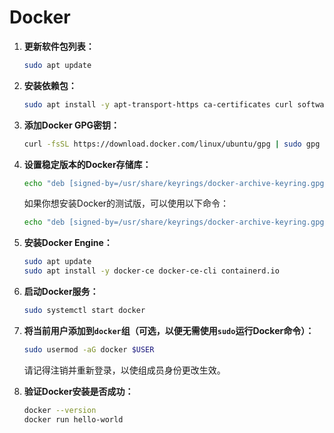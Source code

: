 # Docker
1. **更新软件包列表：**
   ```bash
   sudo apt update
   ```
2. **安装依赖包：**
   ```bash
   sudo apt install -y apt-transport-https ca-certificates curl software-properties-common
   ```
3. **添加Docker GPG密钥：**
   ```bash
   curl -fsSL https://download.docker.com/linux/ubuntu/gpg | sudo gpg --dearmor -o /usr/share/keyrings/docker-archive-keyring.gpg
   ```
4. **设置稳定版本的Docker存储库：**
   ```bash
   echo "deb [signed-by=/usr/share/keyrings/docker-archive-keyring.gpg] https://download.docker.com/linux/ubuntu $(lsb_release -cs) stable" | sudo tee /etc/apt/sources.list.d/docker.list > /dev/null
   ```

   如果你想安装Docker的测试版，可以使用以下命令：
   ```bash
   echo "deb [signed-by=/usr/share/keyrings/docker-archive-keyring.gpg] https://download.docker.com/linux/ubuntu $(lsb_release -cs) test" | sudo tee /etc/apt/sources.list.d/docker.list > /dev/null
   ```
5. **安装Docker Engine：**
   ```bash
   sudo apt update
   sudo apt install -y docker-ce docker-ce-cli containerd.io
   ```
6. **启动Docker服务：**
   ```bash
   sudo systemctl start docker
   ```
7. **将当前用户添加到`docker`组（可选，以便无需使用`sudo`运行Docker命令）：**
   ```bash
   sudo usermod -aG docker $USER
   ```

   请记得注销并重新登录，以使组成员身份更改生效。
8. **验证Docker安装是否成功：**
   ```bash
   docker --version
   docker run hello-world
   ```